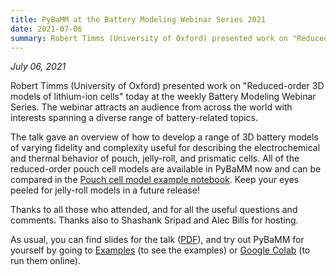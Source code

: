 ```yaml
---
title: PyBaMM at the Battery Modeling Webinar Series 2021
date: 2021-07-06
summary: Robert Timms (University of Oxford) presented work on "Reduced-order 3D models of lithium-ion cells" today at the weekly Battery Modeling Webinar Series.
---
```


_July 06, 2021_

Robert Timms (University of Oxford) presented work on "Reduced-order 3D models of lithium-ion cells" today at the weekly Battery Modeling Webinar Series. The webinar attracts an audience from across the world with interests spanning a diverse range of battery-related topics.

The talk gave an overview of how to develop a range of 3D battery models of varying fidelity and complexity useful for describing the electrochemical and thermal behavior of pouch, jelly-roll, and prismatic cells. All of the reduced-order pouch cell models are available in PyBaMM now and can be compared in the [Pouch cell model example notebook](https://docs.pybamm.org/en/latest/source/examples/notebooks/models/pouch-cell-model.html). Keep your eyes peeled for jelly-roll models in a future release!

Thanks to all those who attended, and for all the useful questions and comments. Thanks also to Shashank Sripad and Alec Bills for hosting.

As usual, you can find slides for the talk ([PDF](https://github.com/pybamm-team/pybamm-supporting-material/blob/master/2021-07-BMWS-slides/RT_BMWS_06July.pdf)), and try out PyBaMM for yourself by going to [Examples](https://github.com/pybamm-team/PyBaMM/tree/develop/examples/) (to see the
examples) or [Google Colab](https://colab.research.google.com/github/pybamm-team/PyBaMM/blob/develop) (to run them online).
